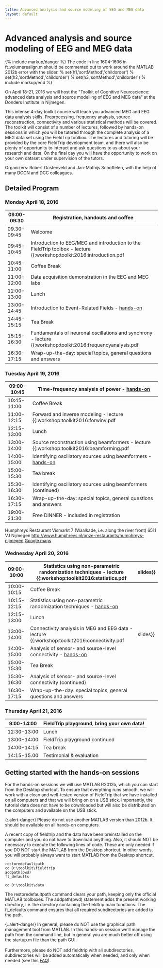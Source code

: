 ```yaml
---
title: Advanced analysis and source modeling of EEG and MEG data
layout: default
---
```


# Advanced analysis and source modeling of EEG and MEG data

{% include markup/danger %}
The code in line 1604-1606 in ft_volumerealign.m should be commented out to work around the MATLAB 2012b error with the slider.
    % set(h1,'sortMethod','childorder')
    % set(h2,'sortMethod','childorder')
    % set(h3,'sortMethod','childorder')
% include markup/end %}

On April 18-21, 2016 we will host the "Toolkit of Cognitive Neuroscience: advanced data analysis and source modelling of EEG and MEG data" at the Donders Institute in Nijmegen.

This intense 4-day toolkit course will teach you advanced MEG and EEG data analysis skills. Preprocessing, frequency analysis, source reconstruction, connectivity and various statistical methods will be covered. The toolkit will consist of a number of lectures, followed by hands-on sessions in which you will be tutored through the complete analysis of a MEG data set using the FieldTrip toolbox. The lectures and tutoring will be provided by the core FieldTrip development team, and there will also be plenty of opportunity to interact and ask questions to us about your research and data. On the final day you will have the opportunity to work on your own dataset under supervision of the tutors.

Organizers: Robert Oostenveld and Jan-Mathijs Schoffelen, with the help of many DCCN and DCC colleagues.  

## Detailed Program

### Monday April 18, 2016

 | 09:00-09:30 | Registration, handouts and coffee                                                                                    |         
 | ----------- | ---------------------------------                                                                                    |         
 | 09.30-09:45 | Welcome                                                                                                              |         
 | 09:45-10:45 | Introduction to EEG/MEG and introduction to the FieldTrip toolbox - lecture {{:workshop:toolkit2016:introduction.pdf | slides}} |
 | 10:45-11:00 | Coffee Break                                                                                                         |         
 | 11:00-12:00 | Data acquisition demonstration in the EEG and MEG labs                                                               |         
 | 12:00-13:00 | Lunch                                                                                                                |         
 | 13:00-14:45 | Introduction to Event-Related Fields - [hands-on](/tutorial/eventrelatedaveraging)    |         
 | 14:45-15:15 | Tea Break                                                                                                            |         
 | 15:15-16:30 | Fundamentals of neuronal oscillations and synchrony - lecture {{:workshop:toolkit2016:frequencyanalysis.pdf          | slides}} |
 | 16:30-17:15 | Wrap-up-the-day: special topics, general questions and answers                                                       |         
### Tuesday April 19, 2016

 | 09:00-10:45 | Time-frequency analysis of power - [hands-on](/tutorial/timefrequencyanalysis)       |         
 | ----------- | -------------------------------------------------------------------------------------------------------------       |         
 | 10:45-11:00 | Coffee Break                                                                                                        |         
 | 11:00-12:15 | Forward and inverse modeling - lecture {{:workshop:toolkit2016:forwinv.pdf                                          | slides}} |
 | 12:15-13:00 | Lunch                                                                                                               |         
 | 13:00-14:00 | Source reconstruction using beamformers - lecture {{:workshop:toolkit2016:beamforming.pdf                           | slides}} |
 | 14:00-15:00 | Identifying oscillatory sources using beamformers - [hands-on](/tutorial/beamformer) |         
 | 15:00-15:30 | Tea break                                                                                                           |         
 | 15:30-16:30 | Identifying oscillatory sources using beamformers (continued)                                                       |         
 | 16:30-17:15 | Wrap-up-the-day: special topics, general questions and answers                                                      |         
 | 19:00-21:30 | Free DINNER - included in registration                                                                              |         

Humphreys Restaurant
Vismarkt 7 (Waalkade, i.e. along the river front)
6511 VJ Nijmegen
http://www.humphreys.nl/onze-restaurants/humphreys-nijmegen
[Google maps](https://www.google.nl/maps/place/Humphrey's+Restaurant/@51.849361,5.865258,17z/data=!4m7!1m4!3m3!1s0x47c70846a3920f8b/0x9fa5f2e2c6e3c91a!2sHumphrey's+Restaurant!3b1!3m1!1s0x47c70846a3920f8b/0x9fa5f2e2c6e3c91a?hl=nl)

### Wednesday April 20, 2016

 | 09:00-10:00 | Statistics using non-parametric randomization techniques  - lecture {{:workshop:toolkit2016:statistics.pdf                                    | slides}} |
 | ----------- | ----------------------------------------------------------------------------------------------------------                                    | -------- |
 | 10:00-10:15 | Coffee Break                                                                                                                                  |         
 | 10:15-12:15 | Statistics using non-parametric randomization techniques -  [hands-on](/tutorial/cluster_permutation_timelock) |         
 | 12:15-13:00 | Lunch                                                                                                                                         |         
 | 13:00-14:00 | Connectivity analysis in MEG and EEG data - lecture {{:workshop:toolkit2016:connectivity.pdf                                                  | slides}} |
 | 14:00-15:00 | Analysis of sensor- and source-level connectivity - [hands-on](/tutorial/connectivity)                         |         
 | 15:00-15:30 | Tea Break                                                                                                                                     |         
 | 15:30-16:30 | Analysis of sensor- and source-level connectivity (continued)                                                                                 |         
 | 16:30-17:15 | Wrap-up-the-day: special topics, general questions and answers                                                                                |         

### Thursday April 21, 2016

 | 9:00-14:00  | FieldTrip playground, bring your own data! |
 | ----------  | ------------------------------------------ |
 | 12:30-13:00 | Lunch                                      |
 | 13:00-14:00 | FieldTrip playground continued             |
 | 14:00-14:15 | Tea break                                  |
 | 14:15-15.00 | Testimonial & evaluation                   |

## Getting started with the hands-on sessions

For the hands-on sessions we will use MATLAB R2012b, which you can start from the Desktop shortcut. To ensure that everything runs smooth, we will work with a clean and well-tested version of FieldTrip that we have installed on all computers and that we will bring on on a USB stick. Importantly, the tutorial data does not have to be downloaded but will also be distributed on the computers and available on the USB stick.

{:.alert-danger}
Please do not use another MATLAB version than 2012b. It should be available on all hands-on computers.

A recent copy of fieldtrip and the data have been preinstalled on the computer and you do not have to download anything. Also, it should NOT be necessary to execute the following lines of code. These are only needed if you DO NOT start the MATLAB from the Desktop shortcut. In other words, you will probably always want to start MATLAB from the Desktop shortcut.

    restoredefaultpath
    cd D:\toolkit\fieldtrip
    addpath(pwd)
    ft_defaults

    cd D:\toolkit\data

The restoredefaultpath command clears your path, keeping only the official MATLAB toolboxes. The addpath(pwd) statement adds the present working directory, i.e. the directory containing the fieldtrip main functions. The ft_defaults command ensures that all required subdirectories are added to the path.

{:.alert-danger}
In general, please do NOT use the graphical path management tool from MATLAB. In this hands-on session we'll manage the path from the command line, but in general you are much better off using the startup.m file than the path GUI.
<br/>
<br/>
Furthermore, please do NOT add fieldtrip with all subdirectories, subdirectories will be added automatically when needed, and only when needed (see this [FAQ](/faq/should_i_add_fieldtrip_with_all_subdirectories_to_my_matlab_path)).

